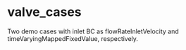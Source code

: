 # valve_cases
Two demo cases with inlet BC as flowRateInletVelocity and timeVaryingMappedFixedValue, respectively.
